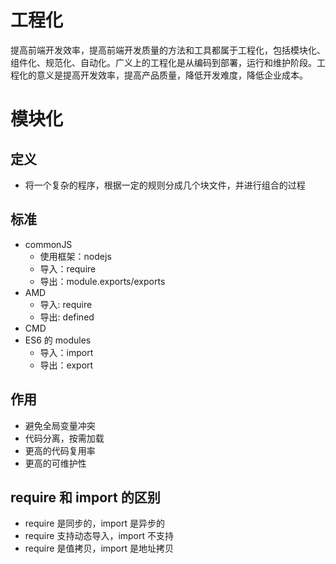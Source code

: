 <!--
 * @Author: your name
 * @Date: 2020-02-25 10:53:46
 * @LastEditTime: 2021-07-05 17:28:57
 * @LastEditors: Please set LastEditors
 * @Description: In User Settings Edit
 * @FilePath: \vue-note\模块化.md
 -->

# 工程化

提高前端开发效率，提高前端开发质量的方法和工具都属于工程化，包括模块化、组件化、规范化、自动化。广义上的工程化是从编码到部署，运行和维护阶段。工程化的意义是提高开发效率，提高产品质量，降低开发难度，降低企业成本。

# 模块化

## 定义

- 将一个复杂的程序，根据一定的规则分成几个块文件，并进行组合的过程

## 标准

- commonJS
  - 使用框架：nodejs
  - 导入：require
  - 导出：module.exports/exports
- AMD
  - 导入: require
  - 导出: defined
- CMD
- ES6 的 modules
  - 导入：import
  - 导出：export

## 作用

- 避免全局变量冲突
- 代码分离，按需加载
- 更高的代码复用率
- 更高的可维护性

## require 和 import 的区别

- require 是同步的，import 是异步的
- require 支持动态导入，import 不支持
- require 是值拷贝，import 是地址拷贝
